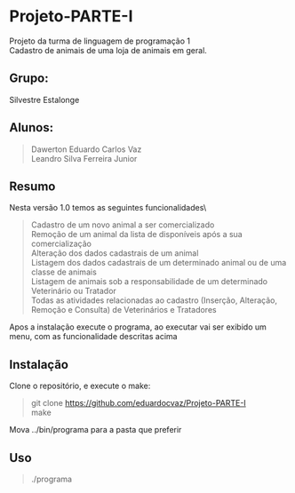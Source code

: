 # Projeto-PARTE-I
Projeto da turma de linguagem de programação 1 \
Cadastro de animais de uma loja de animais em geral.

## Grupo:
Silvestre Estalonge

## Alunos:
> Dawerton Eduardo Carlos Vaz \
> Leandro Silva Ferreira Junior

## Resumo
Nesta versão 1.0 temos as seguintes funcionalidades\
> Cadastro de um novo animal a ser comercializado \
> Remoção de um animal da lista de disponíveis após a sua comercialização \
> Alteração dos dados cadastrais de um animal \
> Listagem dos dados cadastrais de um determinado animal ou de uma classe de animais \
> Listagem de animais sob a responsabilidade de um determinado Veterinário ou Tratador \
> Todas as atividades relacionadas ao cadastro (Inserção, Alteração, Remoção e Consulta) de Veterinários e Tratadores 

Apos a instalação execute o programa, ao executar vai ser exibido um menu, com as funcionalidade descritas acima

## Instalação

Clone o repositório, e execute o make:

> git clone https://github.com/eduardocvaz/Projeto-PARTE-I \
> make 

Mova ../bin/programa para a pasta que preferir

## Uso

> ./programa
